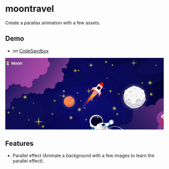 # moontravel

Create a parallax animation with a few assets.

## Demo
- on [CodeSandbox](https://codesandbox.io/s/green-cherry-3nh7v)

![Moontravel](https://github.com/dianavile/moontravel/blob/main/moon.jpg)

## Features
- Parallel effect (Animate a background with a few images to learn the parallel effect).
